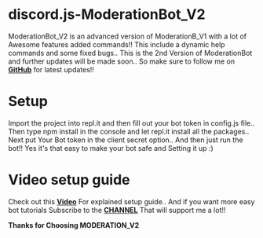 # discord.js-ModerationBot_V2
ModerationBot_V2 is an advanced version of ModerationB_V1 with a lot of Awesome features added commands!! This include a dynamic help commands and some fixed bugs.. This is the 2nd Version of ModerationBot and further updates will be made soon.. So make sure to follow me on **[GitHub](https://github.com/drstrangegithub)** for latest updates!!

# Setup
Import the project into repl.it and then fill out your bot token in config.js file.. Then type npm install in the console and let repl.it install all the packages..
Next put Your Bot token in the client secret option.. And then just run the bot!! Yes it's that easy to make your bot safe and Setting it up :)

# Video setup guide
Check out this **[Video](https://www.youtube.com/channel/UCmTSEzt4h1S4MiCM1grWu9g)** For explained setup guide..
And if you want more easy bot tutorials Subscribe to the **[CHANNEL](https://www.youtube.com/channel/UCmTSEzt4h1S4MiCM1grWu9g)** That will support me a lot!!

**Thanks for Choosing MODERATION_V2**

